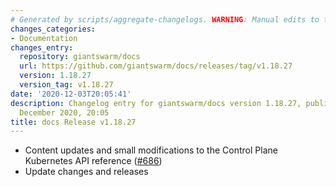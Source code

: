 ```yaml
---
# Generated by scripts/aggregate-changelogs. WARNING: Manual edits to this files will be overwritten.
changes_categories:
- Documentation
changes_entry:
  repository: giantswarm/docs
  url: https://github.com/giantswarm/docs/releases/tag/v1.18.27
  version: 1.18.27
  version_tag: v1.18.27
date: '2020-12-03T20:05:41'
description: Changelog entry for giantswarm/docs version 1.18.27, published on 03
  December 2020, 20:05
title: docs Release v1.18.27
---
```


- Content updates and small modifications to the Control Plane Kubernetes API reference ([#686](https://github.com/giantswarm/docs/pull/686))
- Update changes and releases
